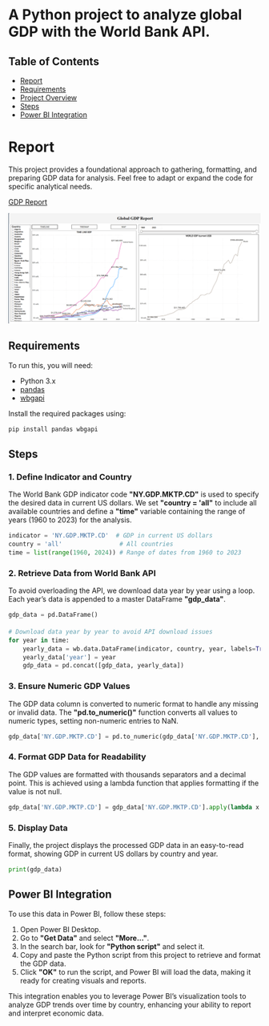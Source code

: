 ﻿# A Python project to analyze global GDP with the World Bank API.

## Table of Contents
- [Report](#Report)
- [Requirements](#requirements)
- [Project Overview](#project-overview)
- [Steps](#steps)
- [Power BI Integration](#power-bi-integration)

# Report
This project provides a foundational approach to gathering, formatting, and preparing GDP data for analysis. Feel free to adapt or expand the code for specific analytical needs.

[GDP Report](https://app.powerbi.com/view?r=eyJrIjoiZmUwZGE3ZGMtM2Q3OC00OGE4LTgzMDktN2ExMjQ2ZGU2ZTkwIiwidCI6IjZmZDQ4ZjQxLWFmODEtNDVhNS05YzFlLWUzOTkwYmMyN2U3YyIsImMiOjR9)

[![GDP Report](images/gdp.png)](https://app.powerbi.com/view?r=eyJrIjoiZmUwZGE3ZGMtM2Q3OC00OGE4LTgzMDktN2ExMjQ2ZGU2ZTkwIiwidCI6IjZmZDQ4ZjQxLWFmODEtNDVhNS05YzFlLWUzOTkwYmMyN2U3YyIsImMiOjR9)

## Requirements
To run this, you will need:
- Python 3.x
- [pandas](https://pandas.pydata.org/)
- [wbgapi](https://pypi.org/project/wbgapi/)

Install the required packages using:
```bash
pip install pandas wbgapi
```


## Steps

### 1. Define Indicator and Country
The World Bank GDP indicator code **"NY.GDP.MKTP.CD"** is used to specify the desired data in current US dollars. We set **"country = 'all"** to include all available countries and define a **"time"** variable containing the range of years (1960 to 2023) for the analysis.

```python
indicator = 'NY.GDP.MKTP.CD'  # GDP in current US dollars
country = 'all'                # All countries
time = list(range(1960, 2024)) # Range of dates from 1960 to 2023
```

### 2. Retrieve Data from World Bank API
To avoid overloading the API, we download data year by year using a loop. Each year’s data is appended to a master DataFrame **"gdp_data"**. 

```python
gdp_data = pd.DataFrame()

# Download data year by year to avoid API download issues
for year in time:
    yearly_data = wb.data.DataFrame(indicator, country, year, labels=True)
    yearly_data['year'] = year
    gdp_data = pd.concat([gdp_data, yearly_data])
```

### 3. Ensure Numeric GDP Values
The GDP data column is converted to numeric format to handle any missing or invalid data. The **"pd.to_numeric()"** function converts all values to numeric types, setting non-numeric entries to NaN.

```python
gdp_data['NY.GDP.MKTP.CD'] = pd.to_numeric(gdp_data['NY.GDP.MKTP.CD'], errors='coerce')
```

### 4. Format GDP Data for Readability
The GDP values are formatted with thousands separators and a decimal point. This is achieved using a lambda function that applies formatting if the value is not null.

```python
gdp_data['NY.GDP.MKTP.CD'] = gdp_data['NY.GDP.MKTP.CD'].apply(lambda x: '{:,.2f}'.format(x).replace(',', '.') if pd.notnull(x) else x)
```

### 5. Display Data
Finally, the project displays the processed GDP data in an easy-to-read format, showing GDP in current US dollars by country and year.

```python
print(gdp_data)
```

## Power BI Integration
To use this data in Power BI, follow these steps:
1. Open Power BI Desktop.
2. Go to **"Get Data"** and select **"More..."**.
3. In the search bar, look for **"Python script"** and select it.
4. Copy and paste the Python script from this project to retrieve and format the GDP data.
5. Click **"OK"** to run the script, and Power BI will load the data, making it ready for creating visuals and reports.

This integration enables you to leverage Power BI’s visualization tools to analyze GDP trends over time by country, enhancing your ability to report and interpret economic data.
